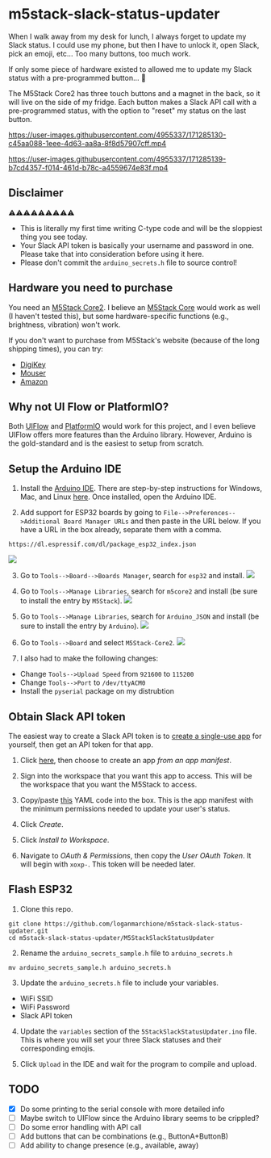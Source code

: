 # m5stack-slack-status-updater

When I walk away from my desk for lunch, I always forget to update my Slack status. I could use my phone, but then I have to unlock it, open Slack, pick an emoji, etc... Too many buttons, too much work.

If only some piece of hardware existed to allowed me to update my Slack status with a pre-programmed button... 🤔

The M5Stack Core2 has three touch buttons and a magnet in the back, so it will live on the side of my fridge. Each button makes a Slack API call with a pre-programmed status, with the option to "reset" my status on the last button.

https://user-images.githubusercontent.com/4955337/171285130-c45aa088-1eee-4d63-aa8a-8f8d57907cff.mp4

https://user-images.githubusercontent.com/4955337/171285139-b7cd4357-f014-461d-b78c-a4559674e83f.mp4

## Disclaimer
⚠️⚠️⚠️⚠️⚠️⚠️⚠️⚠️⚠️
- This is literally my first time writing C-type code and will be the sloppiest thing you see today.
- Your Slack API token is basically your username and password in one. Please take that into consideration before using it here.
- Please don't commit the `arduino_secrets.h` file to source control!

## Hardware you need to purchase

You need an [M5Stack Core2](https://shop.m5stack.com/collections/m5-controllers/products/m5stack-core2-esp32-iot-development-kit). I believe an [M5Stack Core](https://shop.m5stack.com/collections/m5-controllers/products/esp32-basic-core-iot-development-kit-v2-6) would work as well (I haven't tested this), but some hardware-specific functions (e.g., brightness, vibration) won't work.

If you don't want to purchase from M5Stack's website (because of the long shipping times), you can try:

* [DigiKey](https://www.digikey.com/en/products/detail/m5stack-technology-co.-ltd./K010/13151126)
* [Mouser](https://www.mouser.com/ProductDetail/M5Stack/K010?qs=sGAEpiMZZMuqBwn8WqcFUj1SFkunHY10JxY66yV4ZZHgeixQGf7z4g%3D%3D)
* [Amazon](https://www.amazon.com/dp/B07RTKTJZB)

## Why not UI Flow or PlatformIO?

Both [UIFlow](https://flow.m5stack.com/) and [PlatformIO](https://platformio.org/) would work for this project, and I even believe UIFlow offers more features than the Arduino library. However, Arduino is the gold-standard and is the easiest to setup from scratch.

## Setup the Arduino IDE

1. Install the [Arduino IDE](https://www.arduino.cc/en/software#download). There are step-by-step instructions for Windows, Mac, and Linux [here](https://www.arduino.cc/en/Guide#install-the-arduino-desktop-ide). Once installed, open the Arduino IDE.

2. Add support for ESP32 boards by going to `File-->Preferences-->Additional Board Manager URLs` and then paste in the URL below. If you have a URL in the box already, separate them with a comma.

```
https://dl.espressif.com/dl/package_esp32_index.json
```
![](/screenshots/setup_001.png)

3. Go to `Tools-->Board-->Boards Manager`, search for `esp32` and install.
![](/screenshots/setup_002.png)

4. Go to `Tools-->Manage Libraries`, search for `m5core2` and install (be sure to install the entry by `M5Stack`).
![](/screenshots/setup_003.png)

5. Go to `Tools-->Manage Libraries`, search for `Arduino_JSON` and install (be sure to install the entry by `Arduino`).
![](/screenshots/setup_005.png)

6. Go to `Tools-->Board` and select `M5Stack-Core2`.
![](/screenshots/setup_004.png)

7. I also had to make the following changes:
  * Change `Tools-->Upload Speed` from `921600` to `115200`
  * Change `Tools-->Port` to `/dev/ttyACM0`
  * Install the `pyserial` package on my distrubtion

## Obtain Slack API token

The easiest way to create a Slack API token is to [create a single-use app](https://api.slack.com/tutorials/tracks/getting-a-token) for yourself, then get an API token for that app.

1. Click [here](https://api.slack.com/apps?new_app=1), then choose to create an app *from an app manifest*. 

2. Sign into the workspace that you want this app to access. This will be the workspace that you want the M5Stack to access.

3. Copy/paste [this](https://raw.githubusercontent.com/loganmarchione/m5stack-slack-status-updater/master/manifest.yaml) YAML code into the box. This is the app manifest with the minimum permissions needed to update your user's status.

4. Click *Create*.

5. Click *Install to Workspace*.

6. Navigate to *OAuth & Permissions*, then copy the *User OAuth Token*. It will begin with `xoxp-`. This token will be needed later.

## Flash ESP32

1. Clone this repo.

```
git clone https://github.com/loganmarchione/m5stack-slack-status-updater.git
cd m5stack-slack-status-updater/M5StackSlackStatusUpdater
```

2. Rename the `arduino_secrets_sample.h` file to `arduino_secrets.h`

```
mv arduino_secrets_sample.h arduino_secrets.h
```

3. Update the `arduino_secrets.h` file to include your variables.

* WiFi SSID
* WiFi Password
* Slack API token

4. Update the `variables` section of the `5StackSlackStatusUpdater.ino` file. This is where you will set your three Slack statuses and their corresponding emojis.

5. Click `Upload` in the IDE and wait for the program to compile and upload.

## TODO
- [X] Do some printing to the serial console with more detailed info
- [ ] Maybe switch to UIFlow since the Arduino library seems to be crippled?
- [ ] Do some error handling with API call
- [ ] Add buttons that can be combinations (e.g., ButtonA+ButtonB)
- [ ] Add ability to change presence (e.g., available, away)

